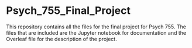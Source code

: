 # Psych_755_Final_Project
This repository contains all the files for the final project for Psych 755. The files that are included are the Jupyter notebook for documentation and the Overleaf file for the description of the project.
